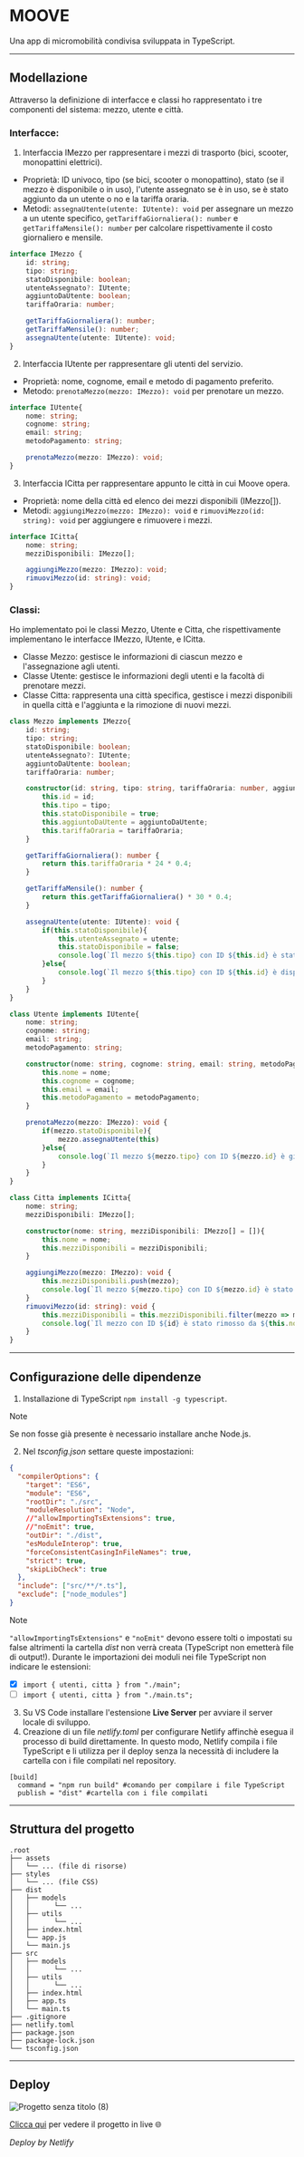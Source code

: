 # MOOVE
Una app di micromobilità condivisa sviluppata in TypeScript.

---
## Modellazione 
Attraverso la definizione di interfacce e classi ho rappresentato i tre componenti del sistema: mezzo, utente e città.

### Interfacce:
1. Interfaccia IMezzo per rappresentare i mezzi di trasporto (bici, scooter, monopattini elettrici).
- Proprietà: ID univoco, tipo (se bici, scooter o monopattino), stato (se il mezzo è disponibile o in uso), l'utente assegnato se è in uso, se è stato aggiunto da un utente o no e la tariffa oraria.
- Metodi: `assegnaUtente(utente: IUtente): void` per assegnare un mezzo a un utente specifico, `getTariffaGiornaliera(): number` e `getTariffaMensile(): number` per calcolare rispettivamente il costo giornaliero e mensile.
```typescript
interface IMezzo {
    id: string;
    tipo: string;
    statoDisponibile: boolean;
    utenteAssegnato?: IUtente;
    aggiuntoDaUtente: boolean;
    tariffaOraria: number;

    getTariffaGiornaliera(): number;
    getTariffaMensile(): number;
    assegnaUtente(utente: IUtente): void;
}
```
2. Interfaccia IUtente per rappresentare gli utenti del servizio.
- Proprietà: nome, cognome, email e metodo di pagamento preferito.
- Metodo: `prenotaMezzo(mezzo: IMezzo): void` per prenotare un mezzo.
```typescript
interface IUtente{
    nome: string;
    cognome: string;
    email: string;
    metodoPagamento: string;

    prenotaMezzo(mezzo: IMezzo): void;
}
```
3. Interfaccia ICitta per rappresentare appunto le città in cui Moove opera.
- Proprietà: nome della città ed elenco dei mezzi disponibili (IMezzo[]).
- Metodi: `aggiungiMezzo(mezzo: IMezzo): void` e `rimuoviMezzo(id: string): void` per aggiungere e rimuovere i mezzi.
```typescript
interface ICitta{
    nome: string;
    mezziDisponibili: IMezzo[];

    aggiungiMezzo(mezzo: IMezzo): void;
    rimuoviMezzo(id: string): void;
}
```
### Classi:
Ho implementato poi le classi Mezzo, Utente e Citta, che rispettivamente implementano le interfacce IMezzo, IUtente, e ICitta.

- Classe Mezzo: gestisce le informazioni di ciascun mezzo e l'assegnazione agli utenti.
- Classe Utente: gestisce le informazioni degli utenti e la facoltà di prenotare mezzi.
- Classe Citta: rappresenta una città specifica, gestisce i mezzi disponibili in quella città e l'aggiunta e la rimozione di nuovi mezzi.
```typescript
class Mezzo implements IMezzo{
    id: string;
    tipo: string;
    statoDisponibile: boolean;
    utenteAssegnato?: IUtente;
    aggiuntoDaUtente: boolean;
    tariffaOraria: number;

    constructor(id: string, tipo: string, tariffaOraria: number, aggiuntoDaUtente: boolean = false){
        this.id = id;
        this.tipo = tipo;
        this.statoDisponibile = true;
        this.aggiuntoDaUtente = aggiuntoDaUtente;
        this.tariffaOraria = tariffaOraria;
    }

    getTariffaGiornaliera(): number {
        return this.tariffaOraria * 24 * 0.4;
    }

    getTariffaMensile(): number {
        return this.getTariffaGiornaliera() * 30 * 0.4;
    }

    assegnaUtente(utente: IUtente): void {
        if(this.statoDisponibile){
            this.utenteAssegnato = utente;
            this.statoDisponibile = false;
            console.log(`Il mezzo ${this.tipo} con ID ${this.id} è stato assegnato a ${utente.nome} ${utente.cognome}.`);
        }else{
            console.log(`Il mezzo ${this.tipo} con ID ${this.id} è disponibile.`)
        }
    }
}
```
```typescript
class Utente implements IUtente{
    nome: string;
    cognome: string;
    email: string;
    metodoPagamento: string;

    constructor(nome: string, cognome: string, email: string, metodoPagamento: string){
        this.nome = nome;
        this.cognome = cognome;
        this.email = email;
        this.metodoPagamento = metodoPagamento;
    }

    prenotaMezzo(mezzo: IMezzo): void {
        if(mezzo.statoDisponibile){
            mezzo.assegnaUtente(this)
        }else{
            console.log(`Il mezzo ${mezzo.tipo} con ID ${mezzo.id} è già stato prenotato.`)
        }
    }
}
```
```typescript
class Citta implements ICitta{
    nome: string;
    mezziDisponibili: IMezzo[];

    constructor(nome: string, mezziDisponibili: IMezzo[] = []){
        this.nome = nome;
        this.mezziDisponibili = mezziDisponibili;
    }

    aggiungiMezzo(mezzo: IMezzo): void {
        this.mezziDisponibili.push(mezzo);
        console.log(`Il mezzo ${mezzo.tipo} con ID ${mezzo.id} è stato aggiunto a ${this.nome}`)
    }
    rimuoviMezzo(id: string): void {
        this.mezziDisponibili = this.mezziDisponibili.filter(mezzo => mezzo.id !== id);
        console.log(`Il mezzo con ID ${id} è stato rimosso da ${this.nome}`);
    }
}
```

---
## Configurazione delle dipendenze
1. Installazione di TypeScript `npm install -g typescript`.
> [!NOTE]
> Se non fosse già presente è necessario installare anche Node.js.
2. Nel *tsconfig.json* settare queste impostazioni:
```json
{
  "compilerOptions": {
    "target": "ES6",
    "module": "ES6",
    "rootDir": "./src",                                  
    "moduleResolution": "Node",                         
    //"allowImportingTsExtensions": true,
    //"noEmit": true,
    "outDir": "./dist", 
    "esModuleInterop": true,                             
    "forceConsistentCasingInFileNames": true, 
    "strict": true,                                      
    "skipLibCheck": true                                
  },
  "include": ["src/**/*.ts"],
  "exclude": ["node_modules"]
}
```
> [!NOTE]
> `"allowImportingTsExtensions"` e `"noEmit"` devono essere tolti o impostati su false altrimenti la cartella *dist* non verrà creata (TypeScript non emetterà file di output!). Durante le importazioni dei moduli nei file TypeScript non indicare le estensioni:
> - [x] `import { utenti, citta } from "./main";`
> - [ ] `import { utenti, citta } from "./main.ts";`

3. Su VS Code installare l'estensione **Live Server** per avviare il server locale di sviluppo.
4. Creazione di un file *netlify.toml* per configurare Netlify affinchè esegua il processo di build direttamente. In questo modo, Netlify compila i file TypeScript e li utilizza per il deploy senza la necessità di includere la cartella con i file compilati nel repository.
```
[build]
  command = "npm run build" #comando per compilare i file TypeScript
  publish = "dist" #cartella con i file compilati
```

---
## Struttura del progetto
```
.root
├── assets
│   └── ... (file di risorse)
├── styles
│   └── ... (file CSS)
├── dist
│   ├── models
│   │      └── ...
│   ├── utils       
│   │      └── ...
│   ├── index.html
│   └── app.js
│   └── main.js
├── src
│   ├── models
│   │      └── ...
│   ├── utils
│   │      └── ...
│   ├── index.html
│   ├── app.ts
│   └── main.ts
├── .gitignore
├── netlify.toml
├── package.json
├── package-lock.json
└── tsconfig.json
```

---
## Deploy
![Progetto senza titolo (8)](https://github.com/user-attachments/assets/f86d299d-cb2e-4f17-867c-c2552d523b5b)

[Clicca qui](https://mooveapp.netlify.app/) per vedere il progetto in live 🌐

_Deploy by Netlify_
